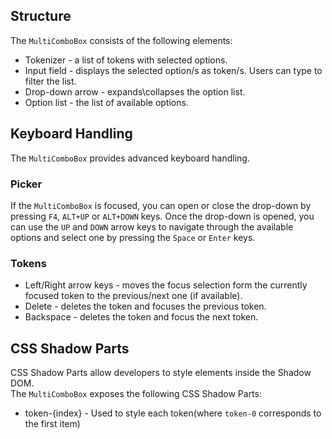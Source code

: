 ## Structure

The `MultiComboBox` consists of the following elements:

- Tokenizer - a list of tokens with selected options.
- Input field - displays the selected option/s as token/s. Users can type to filter the list.
- Drop-down arrow - expands\\collapses the option list.
- Option list - the list of available options.

## Keyboard Handling

The `MultiComboBox` provides advanced keyboard handling.

### Picker

If the `MultiComboBox` is focused, you can open or close the drop-down by pressing `F4`, `ALT+UP` or `ALT+DOWN` keys. Once the drop-down is opened, you can use the `UP` and `DOWN` arrow keys to navigate through the available options and select one by pressing the `Space` or `Enter` keys.

### Tokens

- Left/Right arrow keys - moves the focus selection form the currently focused token to the previous/next one (if available).
- Delete - deletes the token and focuses the previous token.
- Backspace - deletes the token and focus the next token.

## CSS Shadow Parts

<ui5-link target="_blank" href="https://developer.mozilla.org/en-US/docs/Web/CSS/::part">CSS Shadow Parts</ui5-link> allow developers to style elements inside the Shadow DOM.  
The `MultiComboBox` exposes the following CSS Shadow Parts:

- token-{index} - Used to style each token(where `token-0` corresponds to the first item)
